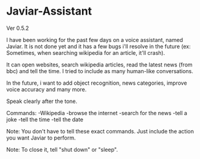 # Javiar-Assistant

Ver 0.5.2

I have been working for the past few days on a voice assistant, named Javiar. 
It is not done yet and it has a few bugs i'll resolve in the future (ex: Sometimes, when searching wikipedia for an article, it'll crash).

It can open websites, search wikipedia articles, read the latest news (from bbc) and tell the time. I tried to include as many human-like conversations.

In the future, i want to add object recognition, news categories, improve voice accuracy and many more.

Speak clearly after the tone.

Commands:
-Wikipedia
-browse the internet
-search for the news
-tell a joke
-tell the time
-tell the date

Note: You don't have to tell these exact commands. Just include the action you want Javiar to perform.

Note: To close it, tell "shut down" or "sleep".
